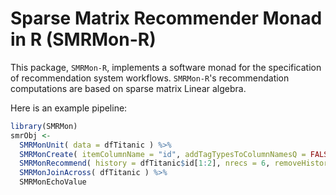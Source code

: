 # Sparse Matrix Recommender Monad in R (SMRMon-R)

This package, `SMRMon-R`, implements a software monad for the specification of recommendation system workflows.
`SMRMon-R`'s recommendation computations are based on sparse matrix Linear algebra.

Here is an example pipeline:

```r
library(SMRMon)
smrObj <-
  SMRMonUnit( data = dfTitanic ) %>%
  SMRMonCreate( itemColumnName = "id", addTagTypesToColumnNamesQ = FALSE )
  SMRMonRecommend( history = dfTitanic$id[1:2], nrecs = 6, removeHistoryQ = FALSE ) %>%
  SMRMonJoinAcross( dfTitanic ) %>%
  SMRMonEchoValue
```
